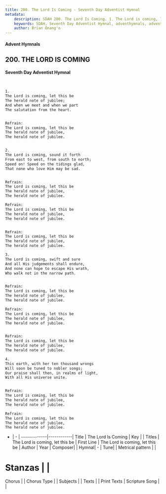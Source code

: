 ```yaml
---
title: 200. The Lord Is Coming - Seventh Day Adventist Hymnal
metadata:
    description: SDAH 200. The Lord Is Coming. 1. The Lord is coming, let this be The herald note of jubilee; And when we meet and when we part The salutation from the heart. 
    keywords: SDAH, Seventh Day Adventist Hymnal, adventhymnals, advent hymnals, The Lord Is Coming, The Lord is coming, let this be ,The Lord is coming, let this be
    author: Brian Onang'o
---
```


#### Advent Hymnals
## 200. THE LORD IS COMING
#### Seventh Day Adventist Hymnal

```txt


1.
The Lord is coming, let this be
The herald note of jubilee;
And when we meet and when we part
The salutation from the heart.


Refrain:
The Lord is coming, let this be
The herald note of jubilee,
The herald note of jubilee.


2.
The Lord is coming, sound it forth
From east to west, from south to north;
Speed on! Speed on the tidings glad,
That none who love Him may be sad.


Refrain:
The Lord is coming, let this be
The herald note of jubilee,
The herald note of jubilee.

Refrain:
The Lord is coming, let this be
The herald note of jubilee,
The herald note of jubilee.


Refrain:
The Lord is coming, let this be
The herald note of jubilee,
The herald note of jubilee.

3.
The Lord is coming, swift and sure
And all His judgements shall endure,
And none can hope to escape His wrath,
Who walk not in the narrow path.


Refrain:
The Lord is coming, let this be
The herald note of jubilee,
The herald note of jubilee.

Refrain:
The Lord is coming, let this be
The herald note of jubilee,
The herald note of jubilee.


Refrain:
The Lord is coming, let this be
The herald note of jubilee,
The herald note of jubilee.

4.
This earth, with her ten thousand wrongs
Will soon be tuned to nobler songs;
Our praise shall then, in realms of light,
With all His universe unite.


Refrain:
The Lord is coming, let this be
The herald note of jubilee,
The herald note of jubilee.

Refrain:
The Lord is coming, let this be
The herald note of jubilee,
The herald note of jubilee.


```

- |   -  |
-------------|------------|
Title | The Lord Is Coming |
Key |  |
Titles | The Lord is coming, let this be |
First Line | The Lord is coming, let this be |
Author | 
Year | 
Composer|  |
Hymnal|  - |
Tune|  |
Metrical pattern | |
# Stanzas |  |
Chorus |  |
Chorus Type |  |
Subjects |  |
Texts |  |
Print Texts | 
Scripture Song |  |
  
